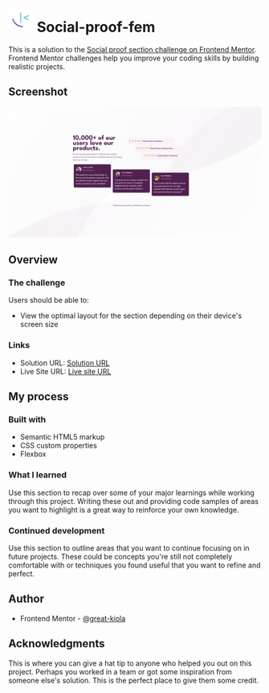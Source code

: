 # <img src="./assets/frontend-mentor.png" title="Frontend Mentor" alt="Frontend Mentor logo" width="50" height="50"/> Social-proof-fem

This is a solution to the [Social proof section challenge on Frontend Mentor](https://www.frontendmentor.io/challenges/social-proof-section-6e0qTv_bA). Frontend Mentor challenges help you improve your coding skills by building realistic projects. 


## Screenshot
<img src="./assets/Completed design.png" alt="Screenshot of completed design" width="858" />

## Overview

### The challenge

Users should be able to:

- View the optimal layout for the section depending on their device's screen size

### Links

- Solution URL: [Solution URL](https://github.com/Great-kiola/Social-proof-fem)
- Live Site URL: [Live site URL](https://social-proof-fem-brown.vercel.app/)

## My process

### Built with

- Semantic HTML5 markup
- CSS custom properties
- Flexbox

### What I learned

Use this section to recap over some of your major learnings while working through this project. Writing these out and providing code samples of areas you want to highlight is a great way to reinforce your own knowledge.

### Continued development

Use this section to outline areas that you want to continue focusing on in future projects. These could be concepts you're still not completely comfortable with or techniques you found useful that you want to refine and perfect.

## Author

- Frontend Mentor - [@great-kiola](https://www.frontendmentor.io/profile/great-kiola)

## Acknowledgments

This is where you can give a hat tip to anyone who helped you out on this project. Perhaps you worked in a team or got some inspiration from someone else's solution. This is the perfect place to give them some credit.